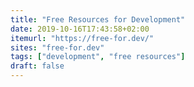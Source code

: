 ```yaml
---
title: "Free Resources for Development"
date: 2019-10-16T17:43:58+02:00
itemurl: "https://free-for.dev/"
sites: "free-for.dev"
tags: ["development", "free resources"]
draft: false
---
```


